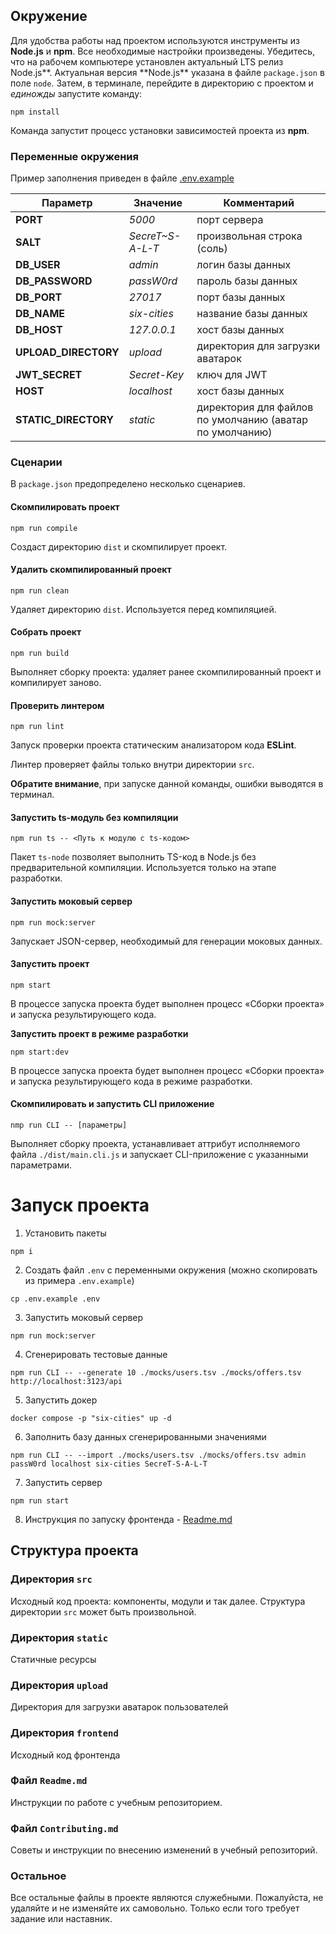 ## Окружение

Для удобства работы над проектом используются инструменты из **Node.js** и **npm**. Все необходимые настройки произведены. Убедитесь, что на рабочем компьютере установлен актуальный LTS релиз Node.js**. Актуальная версия **Node.js\*\* указана в файле `package.json` в поле `node`. Затем, в терминале, перейдите в директорию с проектом и _единожды_ запустите команду:
```
npm install
```
Команда запустит процесс установки зависимостей проекта из **npm**.

### Переменные окружения

Пример заполнения приведен в файле [.env.example](.env.example)

| Параметр             | Значение         | Комментарий                                              |
| -------------------- | ---------------- | -------------------------------------------------------- |
| **PORT**             | _5000_           | порт сервера                                             |
| **SALT**             | _SecreT~S-A-L-T_ | произвольная строка (соль)                               |
| **DB_USER**          | _admin_          | логин базы данных                                        |
| **DB_PASSWORD**      | _passW0rd_       | пароль базы данных                                       |
| **DB_PORT**          | _27017_          | порт базы данных                                         |
| **DB_NAME**          | _six-cities_     | название базы данных                                     |
| **DB_HOST**          | _127.0.0.1_      | хост базы данных                                         |
| **UPLOAD_DIRECTORY** | _upload_         | директория для загрузки аватарок                         |
| **JWT_SECRET**       | _Secret-Key_     | ключ для JWT                                             |
| **HOST**             | _localhost_      | хост базы данных                                         |
| **STATIC_DIRECTORY** | _static_         | директория для файлов по умолчанию (аватар по умолчанию) |


### Сценарии

В `package.json` предопределено несколько сценариев.

#### Скомпилировать проект
```
npm run compile
```
Создаст директорию `dist` и скомпилирует проект.

#### Удалить скомпилированный проект
```
npm run clean
```
Удаляет директорию `dist`. Используется перед компиляцией.

#### Собрать проект
```
npm run build
```
Выполняет сборку проекта: удаляет ранее скомпилированный проект и компилирует заново.

#### Проверить линтером
```
npm run lint
```
Запуск проверки проекта статическим анализатором кода **ESLint**.

Линтер проверяет файлы только внутри директории `src`.

**Обратите внимание**, при запуске данной команды, ошибки выводятся в терминал.

#### Запустить ts-модуль без компиляции
```
npm run ts -- <Путь к модулю с ts-кодом>
```
Пакет `ts-node` позволяет выполнить TS-код в Node.js без предварительной компиляции. Используется только на этапе разработки.

#### Запустить моковый сервер
```
npm run mock:server
```
Запускает JSON-сервер, необходимый  для генерации моковых данных.

#### Запустить проект
```
npm start
```
В процессе запуска проекта будет выполнен процесс «Сборки проекта» и запуска результирующего кода.

**Запустить проект в режиме разработки**
```
npm start:dev
```
В процессе запуска проекта будет выполнен процесс «Сборки проекта» и запуска результирующего кода в режиме разработки.

#### Скомпилировать и запустить CLI приложение
```
nmp run CLI -- [параметры] 
```

Выполняет сборку проекта, устанавливает аттрибут исполняемого файла `./dist/main.cli.js` и запускает CLI-приложение c указанными параметрами.

# Запуск проекта

1. Установить пакеты
```
npm i
```
2. Создать файл `.env` с переменными окружения (можно скопировать из примера `.env.example`)
```
cp .env.example .env
```
3. Запустить моковый сервер
```
npm run mock:server
```
4. Сгенерировать тестовые данные
```
npm run CLI -- --generate 10 ./mocks/users.tsv ./mocks/offers.tsv http://localhost:3123/api
```
5. Запустить докер 
```
docker compose -p "six-cities" up -d
```
6. Заполнить базу данных сгенерированными значениями
```
npm run CLI -- --import ./mocks/users.tsv ./mocks/offers.tsv admin passW0rd localhost six-cities SecreT-S-A-L-T
```
7. Запустить сервер 
```
npm run start
```
8. Инструкция по запуску фронтенда - [Readme.md](frontend/Readme.md)

## Структура проекта

### Директория `src`
Исходный код проекта: компоненты, модули и так далее. Структура директории `src` может быть произвольной.

### Директория `static`
Статичные ресурсы

### Директория `upload`
Директория для загрузки аватарок пользователей

### Директория `frontend`
Исходный код фронтенда

### Файл `Readme.md`
Инструкции по работе с учебным репозиторием.

### Файл `Contributing.md`
Советы и инструкции по внесению изменений в учебный репозиторий.

### Остальное
Все остальные файлы в проекте являются служебными. Пожалуйста, не удаляйте и не изменяйте их самовольно. Только если того требует задание или наставник.

